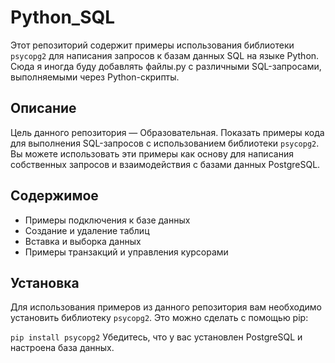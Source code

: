 # Python_SQL

Этот репозиторий содержит примеры использования библиотеки `psycopg2` для написания запросов к базам данных SQL на языке Python. Сюда я иногда буду добавлять файлы.py с различными SQL-запросами, выполняемыми через Python-скрипты.

## Описание

Цель данного репозитория — Образовательная. Показать примеры кода для выполнения SQL-запросов с использованием библиотеки `psycopg2`. Вы можете использовать эти примеры как основу для написания собственных запросов и взаимодействия с базами данных PostgreSQL.

## Содержимое

- Примеры подключения к базе данных
- Создание и удаление таблиц
- Вставка и выборка данных
- Примеры транзакций и управления курсорами

## Установка

Для использования примеров из данного репозитория вам необходимо установить библиотеку `psycopg2`. Это можно сделать с помощью pip:

`pip install psycopg2`
Убедитесь, что у вас установлен PostgreSQL и настроена база данных.